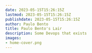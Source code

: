 ```yaml
---
date: 2023-05-15T15:26:15Z
lastmod: 2023-05-15T15:26:15Z
publishdate: 2023-05-15T15:26:15Z
author: Paulo Bento
title: Paulo Bento's Lair 
description: Some Devops that exists 
images:
- home-cover.png
---
```


